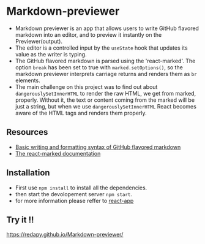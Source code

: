 # Markdown-previewer
- Markdown previewer is an app that allows users to write GitHub flavored markdown into an editor, and to preview it instantly on the Previewer(output).
- The editor is a controlled input by the `useState` hook that updates its value as the writer is typing.
- The GitHub flavored markdown is parsed using the 'react-marked'. The option `break` has been set to true with `marked.setOptions()`, so the markdown previewer interprets carriage returns and renders them as `br` elements.
- The main challenge on this project was to find out about `dangerouslySetInnerHTML` to render the raw HTML, we get from marked, properly. Without it, the text or content coming from the marked will be just a string, but when we use `dangerouslySetInnerHTML` React becomes aware of the HTML tags and renders them properly.
## Resources
- [Basic writing and formatting syntax of GitHub flavored markdown](https://docs.github.com/en/github/writing-on-github/getting-started-with-writing-and-formatting-on-github/basic-writing-and-formatting-syntax)
- [The react-marked documentation](https://www.npmjs.com/package/react-marked)
## Installation
- First use `npm install` to install all the dependencies.
- then start the devolopement server  `npm start`.
- for more information  please reffer to [react-app](/react-app.md)
## Try it !!
https://redapy.github.io/Markdown-previewer/
